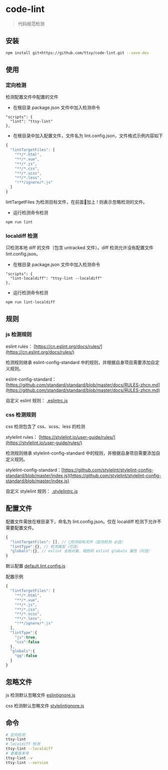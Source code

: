 # code-lint

> 代码规范检测

## 安装

``` bash
npm install git+https://github.com/ttsy/code-lint.git --save-dev
```
## 使用

### 定向检测

检测配置文件中配置的文件

- 在根目录 package.json 文件中加入检测命令 

```
"scripts": {
  "lint": "ttsy-lint"
},
```

- 在根目录中加入配置文件，文件名为 lint.config.json，文件格式示例内容如下

```js
{
  "lintTargetFiles": [
    "**/*.html",
    "**/*.vue",
    "**/*.js",
    "**/*.css",
    "**/*.scss",
    "**/*.less",
    "!**/ignore/*.js"
  ]
}
```

lintTargetFiles 为检测目标文件，在前面加上 ! 则表示忽略检测的文件。

- 运行检测命令检测

``` bash
npm run lint
```

### localdiff 检测

只检测本地 diff 的文件（包含 untracked 文件）。diff 检测允许没有配置文件 lint.config.json。

- 在根目录 package.json 文件中加入检测命令 

```
"scripts": {
  "lint-localdiff": "ttsy-lint --localdiff"
},
```

- 运行检测命令检测

``` bash
npm run lint-localdiff
```

## 规则

### js 检测规则

eslint rules：
[https://cn.eslint.org/docs/rules/](https://cn.eslint.org/docs/rules/)

检测规则继承 eslint-config-standard 中的规则，并根据自身项目需要添加自定义规则。

eslint-config-standard：[https://github.com/standard/standard/blob/master/docs/RULES-zhcn.md](https://github.com/standard/standard/blob/master/docs/RULES-zhcn.md)

自定义 eslint 规则：
[.eslintrc.js](./.eslintrc.js)

### css 检测规则

css 检测包含了 css、scss、less 的检测

stylelint rules：
[https://stylelint.io/user-guide/rules/](https://stylelint.io/user-guide/rules/)

检测规则继承 stylelint-config-standard 中的规则，并根据自身项目需要添加自定义规则。

stylelint-config-standard：[https://github.com/stylelint/stylelint-config-standard/blob/master/index.js](https://github.com/stylelint/stylelint-config-standard/blob/master/index.js)

自定义 stylelint 规则：
[.stylelintrc.js](./.stylelintrc.js)

## 配置文件

配置文件需放在根目录下，命名为 lint.config.json。仅在 localdiff 检测下允许不需要配置文件。

```js
{
  "lintTargetFiles": [], // 检测目标文件（定向检测 必选）
  "lintType":{}, // 检测类型（可选）
  "globals":{}, // eslint 全局对象，规则同 eslint globals 属性（可选）
}
```

默认配置
[default.lint.config.js](./config/default.lint.config.js)

配置示例

```js
{
  "lintTargetFiles": [
    "**/*.html",
    "**/*.vue",
    "**/*.js",
    "**/*.css",
    "**/*.scss",
    "**/*.less",
    "!**/ignore/*.js"
  ],
  "lintType":{
    "js":true,
    "css":false
  },
  "globals":{
    "qq":false
  }
}
```

## 忽略文件

js 检测默认忽略文件
[eslintignore.js](./lintIgnore/eslintignore.js)

css 检测默认忽略文件
[stylelintignore.js](./lintIgnore/stylelintignore.js)

## 命令

``` bash
# 定向检测
ttsy-lint
# localdiff 检测
ttsy-lint --localdiff
# 查看版本号
ttsy-lint -v
ttsy-lint --version
```